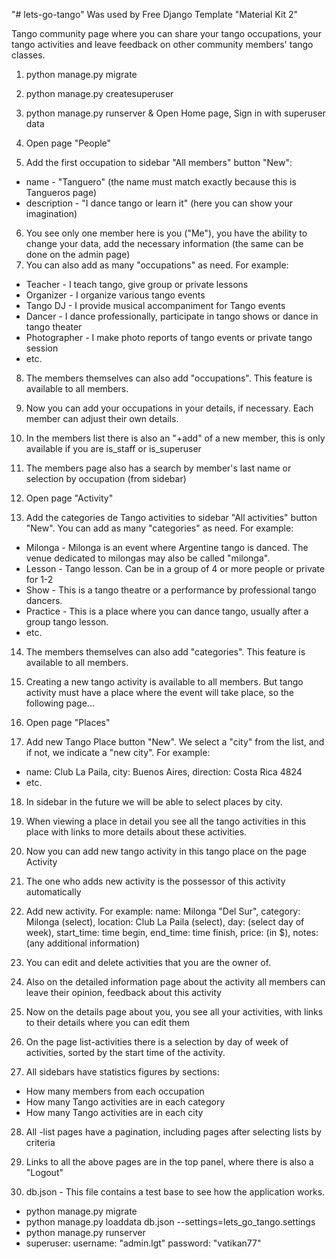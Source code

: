 "# lets-go-tango" 
Was used by Free Django Template "Material Kit 2"

Tango community page where you can share your tango occupations, 
your tango activities and leave feedback on other community members' tango classes.

1. python manage.py migrate
2. python manage.py createsuperuser
3. python manage.py runserver & Open Home page, Sign in with superuser data

4. Open page "People"
5. Add the first occupation to sidebar "All members" button "New":
  - name - "Tanguero" (the name must match exactly because this is Tangueros page)
  - description - "I dance tango or learn it"  (here you can show your imagination)
6. You see only one member here is you ("Me"), you have the ability to change your data, 
add the necessary information (the same can be done on the admin page)
7. You can also add as many "occupations" as need. For example: 
  - Teacher - I teach tango, give group or private lessons
  - Organizer - I organize various tango events
  - Tango DJ  - I provide musical accompaniment for Tango events
  - Dancer - I dance professionally, participate in tango shows or dance in tango theater
  - Photographer - I make photo reports of tango events or private tango session
  - etc.
8. The members themselves can also add "occupations". This feature is available to all members.
9. Now you can add your occupations in your details, if necessary. Each member can adjust their own details.
10. In the members list there is also an "+add" of a new member, this is only available if you are is_staff or is_superuser
11. The members page also has a search by member's last name or selection by occupation (from sidebar)

12. Open page "Activity"
13. Add the categories de Tango activities to sidebar "All activities" button "New". 
    You can add as many "categories" as need. For example: 
 - Milonga - Milonga is an event where Argentine tango is danced. The venue dedicated to milongas may also be called "milonga".
 - Lesson - Tango lesson. Can be in a group of 4 or more people or private for 1-2
 - Show - This is a tango theatre or a performance by professional tango dancers.
 - Practice - This is a place where you can dance tango, usually after a group tango lesson.
 - etc.
14. The members themselves can also add "categories". This feature is available to all members.
15. Creating a new tango activity is available to all members. 
   But tango activity must have a place where the event will take place, so the following page...

16. Open page "Places"
17. Add new Tango Place button "New". We select a "city" from the list, and if not, we indicate a "new city". For example: 
  - name: Club La Paila, city: Buenos Aires, direction: Costa Rica 4824
  - etc.
18. In sidebar in the future we will be able to select places by city.
19. When viewing a place in detail you see all the tango activities in this place 
   with links to more details about these activities.
20. Now you can add new tango activity in this tango place on the page Activity
21. The one who adds new activity is the possessor of this activity automatically
22. Add new activity. For example:
   name: Milonga "Del Sur", category: Milonga (select), location: Club La Paila (select), 
   day: (select day of week), start_time: time begin, end_time: time finish, price: (in $), notes: (any additional information)
23. You can edit and delete activities that you are the owner of.
24. Also on the detailed information page about the activity all members can leave their opinion, feedback about this activity
25. Now on the details page about you, you see all your activities, with links to their details where you can edit them

26. On the page list-activities there is a selection by day of week of activities, sorted by the start time of the activity.
27. All sidebars have statistics figures by sections:
 - How many members from each occupation
 - How many Tango activities are  in each category
 - How many Tango activities are in each city
28. All -list pages have a pagination, including pages after selecting lists by criteria

29. Links to all the above pages are in the top panel, where there is also a "Logout"

30. db.json  - This file contains a test base to see how the application works.
 - python manage.py migrate
 - python manage.py loaddata db.json --settings=lets_go_tango.settings
 - python manage.py runserver
 - superuser:
    username: "admin.lgt"
    password: "vatikan77"
